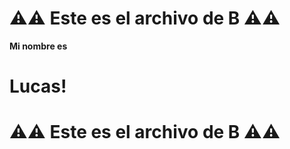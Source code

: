 # ⚠️⚠️ Este es el archivo de **B** ⚠️⚠️

<b>Mi nombre es <h1> Lucas! </h1> </b>

# ⚠️⚠️ Este es el archivo de **B** ⚠️⚠️
